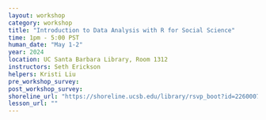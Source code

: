 ```yaml
---
layout: workshop
category: workshop
title: "Introduction to Data Analysis with R for Social Science"
time: 1pm - 5:00 PST
human_date: "May 1-2"
year: 2024
location: UC Santa Barbara Library, Room 1312
instructors: Seth Erickson
helpers: Kristi Liu
pre_workshop_survey: 
post_workshop_survey: 
shoreline_url: "https://shoreline.ucsb.edu/library/rsvp_boot?id=2260007"
lesson_url: ""
---
```

